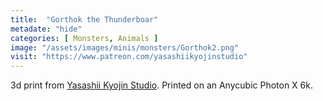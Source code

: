 ```yaml
---
title:  "Gorthok the Thunderboar"
metadate: "hide"
categories: [ Monsters, Animals ]
image: "/assets/images/minis/monsters/Gorthok2.png"
visit: "https://www.patreon.com/yasashiikyojinstudio"
---
```

3d print from [Yasashii Kyojin Studio](https://www.patreon.com/yasashiikyojinstudio). 
Printed on an Anycubic Photon X 6k.